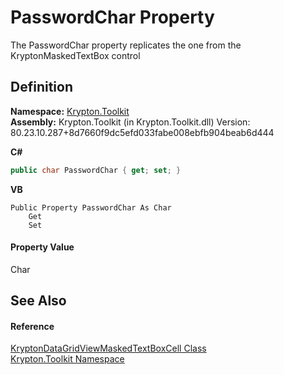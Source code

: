 # PasswordChar Property


The PasswordChar property replicates the one from the KryptonMaskedTextBox control



## Definition
**Namespace:** <a href="79d2eac2-21f4-54ff-7552-b20c33c30600.md">Krypton.Toolkit</a>  
**Assembly:** Krypton.Toolkit (in Krypton.Toolkit.dll) Version: 80.23.10.287+8d7660f9dc5efd033fabe008ebfb904beab6d444

**C#**
``` C#
public char PasswordChar { get; set; }
```
**VB**
``` VB
Public Property PasswordChar As Char
	Get
	Set
```



#### Property Value
Char

## See Also


#### Reference
<a href="5b97ece5-9659-17d2-dd47-08ef62e988be.md">KryptonDataGridViewMaskedTextBoxCell Class</a>  
<a href="79d2eac2-21f4-54ff-7552-b20c33c30600.md">Krypton.Toolkit Namespace</a>  
